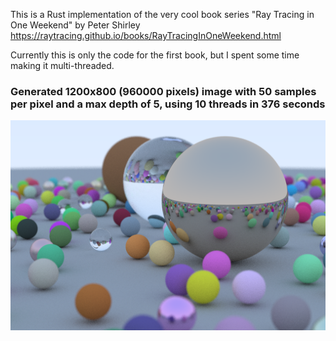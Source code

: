 This is a Rust implementation of the very cool book series "Ray Tracing in One Weekend" by Peter Shirley
https://raytracing.github.io/books/RayTracingInOneWeekend.html

Currently this is only the code for the first book, but I spent some time making it multi-threaded.

### Generated 1200x800 (960000 pixels) image with 50 samples per pixel and a max depth of 5, using 10 threads in 376 seconds
![Alt text](generated_images/test.png?raw=true "Title")
